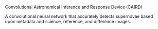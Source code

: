 Convolutional Astronomical Inference and Response Device (CAIRD)

A convolutional neural network that accurately detects supernovae based upon metadata and science, reference, and difference images.
